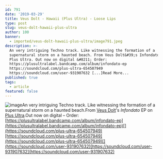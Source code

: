 ```yaml
---
id: 791
date: '2019-03-29'
title: Veus Dolt - Hawaii (Plus Ultra) - Loose Lips
type: post
slug: veus-dolt-hawaii-plus-ultra
author: 100
banner:
  - imported/veus-dolt-hawaii-plus-ultra/image791.jpeg
description: >-
  An very intriguing Techno track. Like witnessing the formation of a
  supernatural storm on a haunted beach. From Veus Dolt&#39;s Infondato EP on
  Plus Ultra. Out now on digital &#8211; Order:
  https://plusultralabel.bandcamp.com/album/infondato-ep
  https://soundcloud.com/plus-ultra-654507949
  https://soundcloud.com/user-931907632 [...]Read More...
published: true
tags:
  - article
featured: false
---
```

![image](../imported/veus-dolt-hawaii-plus-ultra/image791.jpeg)An very intriguing Techno track. Like witnessing the formation of a supernatural storm on a haunted beach.From [Veus Dolt](https://www.discogs.com/artist/6366951-Veus-Dolt)'s _Infondato_ EP on [Plus Ultra](https://plusultralabel.bandcamp.com).Out now on digital – Order: [](https://plusultralabel.bandcamp.com/album/infondato-ep)[https://plusultralabel.bandcamp.com/album/infondato-ep](https://plusultralabel.bandcamp.com/album/infondato-ep)[](https://soundcloud.com/plus-ultra-654507949)[https://soundcloud.com/plus-ultra-654507949](https://soundcloud.com/plus-ultra-654507949)[](https://soundcloud.com/user-931907632)[https://soundcloud.com/user-931907632](https://soundcloud.com/user-931907632)